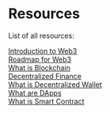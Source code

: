 # Resources
List of all resources:

<a href='https://web3-forge.github.io/web3-forge/Resources/all-resources/introduction_to_web3'>Introduction to Web3</a> <br/>
<a href='https://web3-forge.github.io/web3-forge/Resources/all-resources/roadmap_for_web3'>Roadmap for Web3</a> <br/>
<a href='https://web3-forge.github.io/web3-forge/Resources/all-resources/what_is_blockchain'>What is Blockchain</a><br/>
<a href='https://web3-forge.github.io/web3-forge/Resources/all-resources/decentralized-finance'>Decentralized Finance</a><br/>
<a href='https://web3-forge.github.io/web3-forge/Resources/all-resources/wallet'>What is Decentralized Wallet</a><br/>
<a href='https://web3-forge.github.io/web3-forge/Resources/all-resources/what_are_dapps'>What are DApps</a><br/>
<a href='https://web3-forge.github.io/web3-forge/Resources/all-resources/smart-contracts'>What is Smart Contract</a><br/>


